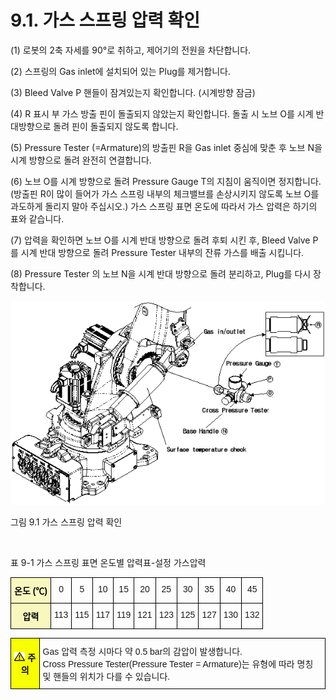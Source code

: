 ﻿# 9.1. 가스 스프링 압력 확인


(1)	로봇의 2축 자세를 90°로 취하고, 제어기의 전원을 차단합니다.

(2)	스프링의 Gas inlet에 설치되어 있는 Plug를 제거합니다.

(3)	Bleed Valve P 핸들이 잠겨있는지 확인합니다. (시계방향 잠금)

(4)	R 표시 부 가스 방출 핀이 돌출되지 않았는지 확인합니다. 돌출 시 노브 O를 시계 반대방향으로 돌려 핀이 돌출되지 않도록 합니다.

(5)	Pressure Tester (=Armature)의 방출핀 R을 Gas inlet 중심에 맞춘 후 노브 N을 시계 방향으로 돌려 완전히 연결합니다.

(6)	노브 O를 시계 방향으로 돌려 Pressure Gauge T의 지침이 움직이면 정지합니다. 
(방출핀 R이 많이 들어가 가스 스프링 내부의 체크밸브를 손상시키지 않도록 노브 O를 과도하게 돌리지 말아 주십시오.) 
가스 스프링 표면 온도에 따라서 가스 압력은 하기의 표와 같습니다.

(7)	압력을 확인하면 노브 O를 시계 반대 방향으로 돌려 후퇴 시킨 후, Bleed Valve P를 시계 반대 방향으로 돌려 Pressure Tester 내부의 잔류 가스를 배출 시킵니다.

(8)	Pressure Tester 의 노브 N을 시계 반대 방향으로 돌려 분리하고, Plug를 다시 장착합니다.



![](../_assets/그림_9.1_가스스프링_압력_확인.png)

그림 9.1 가스 스프링 압력 확인

</br>

표 9-1 가스 스프링 표면 온도별 압력표-설정 가스압력

<style type="text/css">
.tg  {border-collapse:collapse;border-spacing:0;}
.tg td{border-color:black;border-style:solid;border-width:1px;font-family:Arial, sans-serif;font-size:14px;
  overflow:hidden;padding:10px 5px;word-break:normal;}
.tg th{border-color:black;border-style:solid;border-width:1px;font-family:Arial, sans-serif;font-size:14px;
  font-weight:normal;overflow:hidden;padding:10px 5px;word-break:normal;}
.tg .tg-baqh{text-align:center;vertical-align:top}
.tg .tg-69va{background-color:#f8f8be;color:#000000;font-weight:bold;text-align:center;vertical-align:top}
</style>
<table class="tg">
<thead>
  <tr>
    <th class="tg-69va">온도 (℃)</th>
    <th class="tg-baqh">0</th>
    <th class="tg-baqh">5</th>
    <th class="tg-baqh">10</th>
    <th class="tg-baqh">15</th>
    <th class="tg-baqh">20</th>
    <th class="tg-baqh">25</th>
    <th class="tg-baqh">30</th>
    <th class="tg-baqh">35</th>
    <th class="tg-baqh">40</th>
    <th class="tg-baqh">45</th>
  </tr>
</thead>
<tbody>
  <tr>
    <td class="tg-69va">압력</td>
    <td class="tg-baqh">113</td>
    <td class="tg-baqh">115</td>
    <td class="tg-baqh">117</td>
    <td class="tg-baqh">119</td>
    <td class="tg-baqh">121</td>
    <td class="tg-baqh">123</td>
    <td class="tg-baqh">125</td>
    <td class="tg-baqh">127</td>
    <td class="tg-baqh">130</td>
    <td class="tg-baqh">132</td>
  </tr>
</tbody>
</table>


<style type="text/css">
.tg  {border-collapse:collapse;border-spacing:0;}
.tg td{border-color:black;border-style:solid;border-width:1px;font-family:Arial, sans-serif;font-size:14px;
  overflow:hidden;padding:10px 5px;word-break:normal;}
.tg th{border-color:black;border-style:solid;border-width:1px;font-family:Arial, sans-serif;font-size:14px;
  font-weight:normal;overflow:hidden;padding:10px 5px;word-break:normal;}
.tg .tg-cly1{text-align:left;vertical-align:middle}
.tg .tg-b001{background-color:#f8ff00;color:#000000;font-weight:bold;text-align:center;vertical-align:middle}
</style>
<table class="tg">
<thead>
  <tr>
    <td class="tg-b001"><img src="../_assets/작은주의표시.png"> 주의</td>
    <td class="tg-cly1">Gas 압력 측정 시마다 약 0.5 bar의 감압이 발생합니다.<br>
Cross Pressure Tester(Pressure Tester = Armature)는 유형에 따라 명칭 및 핸들의 위치가 다를 수 있습니다.
</td>
  </tr>
</thead>
</table>
